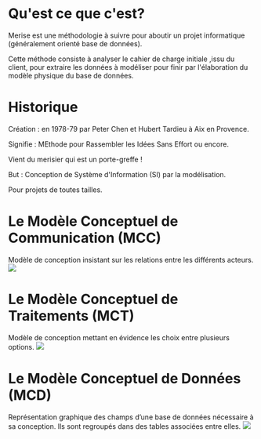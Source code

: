 # Qu'est ce que c'est?

Merise est une méthodologie à suivre pour aboutir un projet informatique (généralement orienté base de données). 

Cette méthode consiste à analyser le cahier de charge initiale ,issu du client, pour extraire les données à modéliser pour finir par l'élaboration du modèle physique du base de données. 


# Historique

Création : en 1978-79 par Peter Chen et Hubert Tardieu à Aix en Provence.

Signifie : MEthode pour Rassembler les Idées Sans Effort ou encore.

Vient du merisier qui est un porte-greffe !

But : Conception de Système d'Information (SI) par la modélisation.

Pour projets de toutes tailles.


#  Le Modèle Conceptuel de Communication (MCC)

Modèle de conception insistant sur les relations entre les différents acteurs.
![](https://github.com/AntoineSimoni/Merise/tree/master/Images/MCC.gif?raw=true)


# Le Modèle Conceptuel de Traitements (MCT)

Modèle de conception mettant en évidence les choix entre plusieurs options.
![](https://github.com/AntoineSimoni/Merise/tree/master/Images/MCT.gif?raw=true)

# Le Modèle Conceptuel de Données (MCD)

Représentation graphique des champs d’une base de données nécessaire à sa conception. Ils sont regroupés dans des tables associées entre elles.
![](https://github.com/AntoineSimoni/Merise/tree/master/Images/MCD.gif?raw=true)